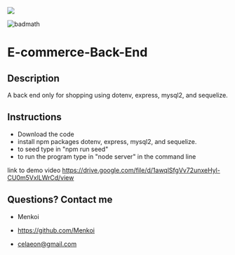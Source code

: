 <img src="https://i.imgur.com/cwLTOc4.png"/></a>

![badmath](https://img.shields.io/badge/License-MIT-blue)

# E-commerce-Back-End

## Description
A back end only for shopping using dotenv, express, mysql2, and sequelize.

## Instructions
- Download the code
- install npm packages dotenv, express, mysql2, and sequelize.
- to seed type in "npm run seed" 
- to run the program type in "node server" in the command line

link to demo video
https://drive.google.com/file/d/1awqlSfgVv72unxeHyl-CU0m5VxlLWrCd/view

 ## Questions? Contact me

  - Menkoi

  - https://github.com/Menkoi

  - celaeon@gmail.com
